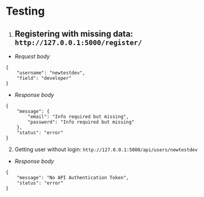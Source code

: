 # Testing
1. ## Registering with missing data: `http://127.0.0.1:5000/register/`
- *Request body*
```
{
    "username": "newtestdev",
    "field": "developer"
}
```
- *Response body*
```
{
    "message": {
        "email": "Info required but missing",
        "password": "Info required but missing"
    },
    "status": "error"
}
```

2. Getting user without login: `http://127.0.0.1:5000/api/users/newtestdev`
- *Response body*
```
{
    "message": "No API Authentication Token",
    "status": "error"
}
```
